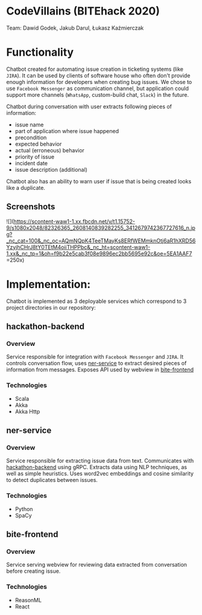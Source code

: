 # CodeVillains (BITEhack 2020)

Team: Dawid Godek, Jakub Darul, Łukasz Kaźmierczak

# Functionality

Chatbot created for automating issue creation in ticketing systems (like `JIRA`).
It can be used by clients of software house who often don't provide enough
information for developers when creating bug issues.
We chose to use `Facebook Messenger` as communication channel, but application
could support more channels (`WhatsApp`, custom-build chat, `Slack`) in the future.

Chatbot during conversation with user extracts following pieces of information:

- issue name
- part of application where issue happened
- precondition
- expected behavior
- actual (erroneous) behavior
- priority of issue
- incident date
- issue description (additional)

Chatbot also has an ability to warn user if issue that is being created looks
like a duplicate.

## Screenshots

![](https://scontent-waw1-1.xx.fbcdn.net/v/t1.15752-9/s1080x2048/82326365_2608140839282255_3412679742367727616_n.jpg?_nc_cat=100&_nc_oc=AQmNQpK4TeeTMayKs8ERfWEMmknOtj6aR1hXRD56YzyjhCHrJ8tY0TEtM4oiiTHPPbc&_nc_ht=scontent-waw1-1.xx&_nc_tp=1&oh=f9b22e5cab3f08e9896ec2bb5695e92c&oe=5EA1AAF7 =250x)

# Implementation:

Chatbot is implemented as 3 deployable services which correspond to 3 project
directories in our repository:

## hackathon-backend

### Overview

Service responsible for integration with `Facebook Messenger` and `JIRA`.
It controls conversation flow, uses [ner-service](#ner-service) to extract desired
pieces of information from messages. Exposes API used by webview in [bite-frontend](#bite-frontend)

### Technologies

- Scala
- Akka
- Akka Http

## ner-service

### Overview

Service responsible for extracting issue data from text.
Communicates with [hackathon-backend](#hackathon-backend) using gRPC.
Extracts data using NLP techniques, as well as simple heuristics. Uses word2vec
embeddings and cosine similarity to detect duplicates between issues.

### Technologies

- Python
- SpaCy

## bite-frontend

### Overview

Service serving webview for reviewing data extracted from conversation
before creating issue.

### Technologies

- ReasonML
- React
